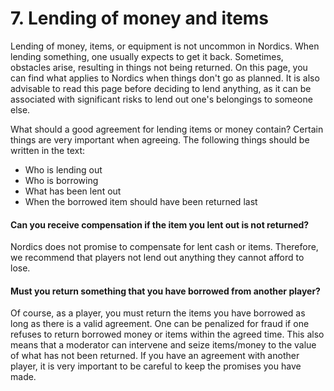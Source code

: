 # 7. Lending of money and items

Lending of money, items, or equipment is not uncommon in Nordics. When lending something, one usually expects to get it back. Sometimes, obstacles arise, resulting in things not being returned. On this page, you can find what applies to Nordics when things don't go as planned. It is also advisable to read this page before deciding to lend anything, as it can be associated with significant risks to lend out one's belongings to someone else.

What should a good agreement for lending items or money contain? Certain things are very important when agreeing. The following things should be written in the text:

* Who is lending out
* Who is borrowing
* What has been lent out
* When the borrowed item should have been returned last

#### Can you receive compensation if the item you lent out is not returned?

&#x20;Nordics does not promise to compensate for lent cash or items. Therefore, we recommend that players not lend out anything they cannot afford to lose.

#### Must you return something that you have borrowed from another player?

&#x20;Of course, as a player, you must return the items you have borrowed as long as there is a valid agreement. One can be penalized for fraud if one refuses to return borrowed money or items within the agreed time. This also means that a moderator can intervene and seize items/money to the value of what has not been returned. If you have an agreement with another player, it is very important to be careful to keep the promises you have made.
